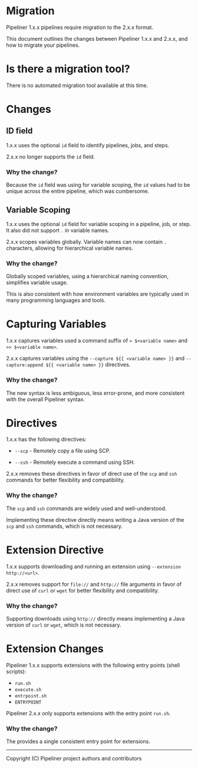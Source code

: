 # Migration

Pipeliner 1.x.x pipelines require migration to the 2.x.x format.

This document outlines the changes between Pipeliner 1.x.x and 2.x.x, and how to migrate your pipelines.

# Is there a migration tool?

There is no automated migration tool available at this time.

# Changes

## ID field

1.x.x uses the optional `id` field to identify pipelines, jobs, and steps.

2.x.x no longer supports the `id` field.

### Why the change?

Because the `id` field was using for variable scoping, the `id` values had to be unique across the entire pipeline, which was cumbersome.

## Variable Scoping

1.x.x uses the optional `id` field for variable scoping in a pipeline, job, or step. It also did not support `.` in variable names.

2.x.x scopes variables globally. Variable names can now contain `.` characters, allowing for hierarchical variable names.

### Why the change?

Globally scoped variables, using a hierarchical naming convention, simplifies variable usage.

This is also consistent with how environment variables are typically used in many programming languages and tools.

# Capturing Variables

1.x.x captures variables used a command suffix of `> $<variable name>` and `>> $<variable name>`.

2.x.x captures variables using the `--capture ${{ <variable name> }}` and `--capture:append ${{ <variable name> }}` directives.

### Why the change?

The new syntax is less ambiguous, less error-prone, and more consistent with the overall Pipeliner syntax.

# Directives

1.x.x has the following directives:

- `--scp` - Remotely copy a file using SCP.

- `--ssh` - Remotely execute a command using SSH.

2.x.x removes these directives in favor of direct use of the `scp` and `ssh` commands for better flexibility and compatibility.

### Why the change?

The `scp` and `ssh` commands are widely used and well-understood.

Implementing these directive directly means writing a Java version of the `scp` and `ssh` commands, which is not necessary.

# Extension Directive

1.x.x supports downloading and running an extension using `--extension http://<url>`.

2.x.x removes support for `file://` and `http://` file arguments in favor of direct use of `curl` or `wget` for better flexibility and compatibility.

### Why the change?

Supporting downloads using `http://` directly means implementing a Java version of `curl` or `wget`, which is not necessary.

# Extension Changes

Pipeliner 1.x.x supports extensions with the following entry points (shell scripts):

- `run.sh`
- `execute.sh`
- `entrpoint.sh`
- `ENTRYPOINT`

Pipeliner 2.x.x only supports extensions with the entry point `run.sh`.

### Why the change?

The provides a single consistent entry point for extensions.

---

Copyright (C) Pipeliner project authors and contributors